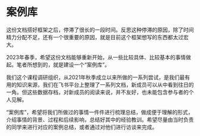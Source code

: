 # 案例库

这份文档搭好框架之后，停滞了很长的一段时间。反思这种停滞的原因，除了时间精力分配不足，还有一个很重要的原因，就是目前这个框架想写的东西都太过宏大。

2023年春季，希望这份文档能够重新开始，从一些比较具体、比较基本的事情做起。笔者所想到的，就是建设一个“案例库”。

我们这个课程调研组织，从2021年秋季成立以来所做的一系列尝试，是我们最有用的知识来源，我们在飞书平台上整理了一系列文档，新成员可以从中看到往日的一角。但这些数据存档，对新成员的阅读来说，并不友好，也未能包含参与者的个人见解。

“案例库”，希望将我们所做过的事情一件件进行梳理总结，做成便于理解的形式，介绍事情的背景、过程和后续影响，总结好其中的经验教训。希望尽量由当时负责的同学来进行对应的案例总结，或者通过对他们进行访谈来完成。

